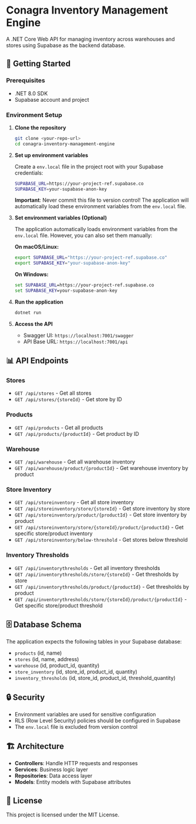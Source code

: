 # Conagra Inventory Management Engine

A .NET Core Web API for managing inventory across warehouses and stores using Supabase as the backend database.

## 🚀 Getting Started

### Prerequisites
- .NET 8.0 SDK
- Supabase account and project

### Environment Setup

1. **Clone the repository**
   ```bash
   git clone <your-repo-url>
   cd conagra-inventory-management-engine
   ```

2. **Set up environment variables**
   
   Create a `env.local` file in the project root with your Supabase credentials:
   ```bash
   SUPABASE_URL=https://your-project-ref.supabase.co
   SUPABASE_KEY=your-supabase-anon-key
   ```

   **Important**: Never commit this file to version control! The application will automatically load these environment variables from the `env.local` file.

3. **Set environment variables (Optional)**
   
   The application automatically loads environment variables from the `env.local` file. However, you can also set them manually:
   
   **On macOS/Linux:**
   ```bash
   export SUPABASE_URL="https://your-project-ref.supabase.co"
   export SUPABASE_KEY="your-supabase-anon-key"
   ```
   
   **On Windows:**
   ```cmd
   set SUPABASE_URL=https://your-project-ref.supabase.co
   set SUPABASE_KEY=your-supabase-anon-key
   ```

4. **Run the application**
   ```bash
   dotnet run
   ```

5. **Access the API**
   - Swagger UI: `https://localhost:7001/swagger`
   - API Base URL: `https://localhost:7001/api`

## 📊 API Endpoints

### Stores
- `GET /api/stores` - Get all stores
- `GET /api/stores/{storeId}` - Get store by ID

### Products
- `GET /api/products` - Get all products
- `GET /api/products/{productId}` - Get product by ID

### Warehouse
- `GET /api/warehouse` - Get all warehouse inventory
- `GET /api/warehouse/product/{productId}` - Get warehouse inventory by product

### Store Inventory
- `GET /api/storeinventory` - Get all store inventory
- `GET /api/storeinventory/store/{storeId}` - Get store inventory by store
- `GET /api/storeinventory/product/{productId}` - Get store inventory by product
- `GET /api/storeinventory/store/{storeId}/product/{productId}` - Get specific store/product inventory
- `GET /api/storeinventory/below-threshold` - Get stores below threshold

### Inventory Thresholds
- `GET /api/inventorythresholds` - Get all inventory thresholds
- `GET /api/inventorythresholds/store/{storeId}` - Get thresholds by store
- `GET /api/inventorythresholds/product/{productId}` - Get thresholds by product
- `GET /api/inventorythresholds/store/{storeId}/product/{productId}` - Get specific store/product threshold

## 🗄️ Database Schema

The application expects the following tables in your Supabase database:

- `products` (id, name)
- `stores` (id, name, address)
- `warehouse` (id, product_id, quantity)
- `store_inventory` (id, store_id, product_id, quantity)
- `inventory_thresholds` (id, store_id, product_id, threshold_quantity)

## 🔒 Security

- Environment variables are used for sensitive configuration
- RLS (Row Level Security) policies should be configured in Supabase
- The `env.local` file is excluded from version control

## 🏗️ Architecture

- **Controllers**: Handle HTTP requests and responses
- **Services**: Business logic layer
- **Repositories**: Data access layer
- **Models**: Entity models with Supabase attributes

## 📝 License

This project is licensed under the MIT License.
